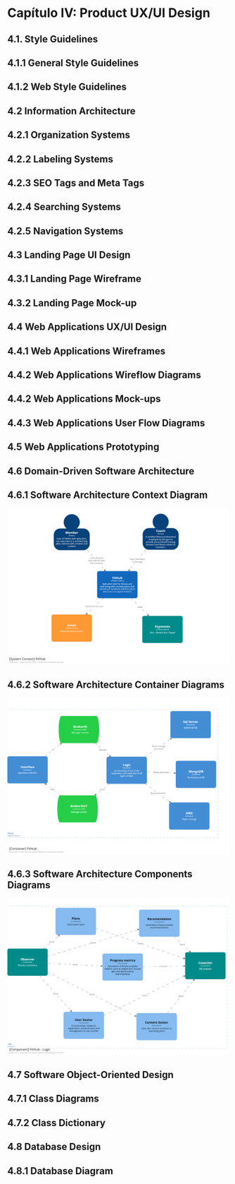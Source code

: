 # Capítulo IV: Product UX/UI Design
## 4.1. Style Guidelines
## 4.1.1 General Style Guidelines
## 4.1.2 Web Style Guidelines
## 4.2 Information Architecture
## 4.2.1 Organization Systems
## 4.2.2 Labeling Systems
## 4.2.3 SEO Tags and Meta Tags
## 4.2.4 Searching Systems
## 4.2.5 Navigation Systems
## 4.3 Landing Page UI Design
## 4.3.1 Landing Page Wireframe
## 4.3.2 Landing Page Mock-up
## 4.4 Web Applications UX/UI Design
## 4.4.1 Web Applications Wireframes
## 4.4.2 Web Applications Wireflow Diagrams
## 4.4.2 Web Applications Mock-ups
## 4.4.3 Web Applications User Flow Diagrams
## 4.5 Web Applications Prototyping
## 4.6 Domain-Driven Software Architecture
## 4.6.1 Software Architecture Context Diagram
![Software Architecture Context Diagram](assets/img/capitulo4/context-diagram.png)
## 4.6.2 Software Architecture Container Diagrams
![Software Architecture Container Diagrams](assets/img/capitulo4/container-diagram.png)
## 4.6.3 Software Architecture Components Diagrams
![Software Architecture Components Diagrams](assets/img/capitulo4/component-diagram.png)

## 4.7 Software Object-Oriented Design
## 4.7.1 Class Diagrams
## 4.7.2 Class Dictionary
## 4.8 Database Design
## 4.8.1 Database Diagram

